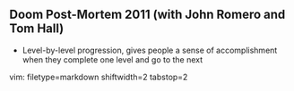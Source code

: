 ## Doom Post-Mortem 2011 (with John Romero and Tom Hall) ##

- Level-by-level progression, gives people a sense of accomplishment when they
  complete one level and go to the next


vim: filetype=markdown shiftwidth=2 tabstop=2
